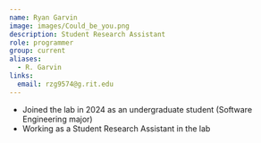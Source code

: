 ```yaml
---
name: Ryan Garvin
image: images/Could_be_you.png
description: Student Research Assistant
role: programmer
group: current
aliases:
  - R. Garvin
links:
  email: rzg9574@g.rit.edu
---
```


- Joined the lab in 2024 as an undergraduate student (Software Engineering major)
- Working as a Student Research Assistant in the lab
